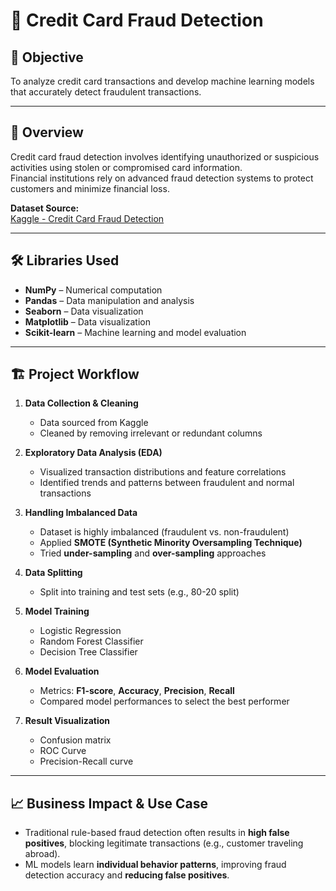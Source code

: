 # 🧠 Credit Card Fraud Detection

## 🎯 Objective
To analyze credit card transactions and develop machine learning models that accurately detect fraudulent transactions.

---

## 📌 Overview
Credit card fraud detection involves identifying unauthorized or suspicious activities using stolen or compromised card information.  
Financial institutions rely on advanced fraud detection systems to protect customers and minimize financial loss.

**Dataset Source:**  
[Kaggle - Credit Card Fraud Detection](https://www.kaggle.com/datasets/mlg-ulb/creditcardfraud/data)

---

## 🛠️ Libraries Used
- **NumPy** – Numerical computation  
- **Pandas** – Data manipulation and analysis  
- **Seaborn** – Data visualization  
- **Matplotlib** – Data visualization  
- **Scikit-learn** – Machine learning and model evaluation  

---

## 🏗️ Project Workflow

1. **Data Collection & Cleaning**  
   - Data sourced from Kaggle  
   - Cleaned by removing irrelevant or redundant columns  

2. **Exploratory Data Analysis (EDA)**  
   - Visualized transaction distributions and feature correlations  
   - Identified trends and patterns between fraudulent and normal transactions  

3. **Handling Imbalanced Data**  
   - Dataset is highly imbalanced (fraudulent vs. non-fraudulent)  
   - Applied **SMOTE (Synthetic Minority Oversampling Technique)**  
   - Tried **under-sampling** and **over-sampling** approaches  

4. **Data Splitting**  
   - Split into training and test sets (e.g., 80-20 split)  

5. **Model Training**  
   - Logistic Regression  
   - Random Forest Classifier  
   - Decision Tree Classifier  

6. **Model Evaluation**  
   - Metrics: **F1-score**, **Accuracy**, **Precision**, **Recall**  
   - Compared model performances to select the best performer  

7. **Result Visualization**  
   - Confusion matrix  
   - ROC Curve  
   - Precision-Recall curve  

---

## 📈 Business Impact & Use Case

- Traditional rule-based fraud detection often results in **high false positives**, blocking legitimate transactions (e.g., customer traveling abroad).
- ML models learn **individual behavior patterns**, improving fraud detection accuracy and **reducing false positives**.

